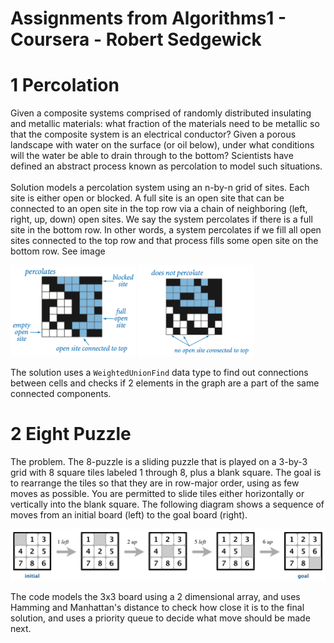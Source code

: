 # Assignments from Algorithms1 - Coursera - Robert Sedgewick
# 1 Percolation
Given a composite systems comprised of randomly distributed insulating and metallic materials: what fraction of the materials need to be metallic so that the composite system is an electrical conductor? Given a porous landscape with water on the surface (or oil below), under what conditions will the water be able to drain through to the bottom? Scientists have defined an abstract process known as percolation to model such situations.
<br>
<br>
Solution models a percolation system using an n-by-n grid of sites. Each site is either open or blocked. A full site is an open site that can be connected to an open site in the top row via a chain of neighboring (left, right, up, down) open sites. We say the system percolates if there is a full site in the bottom row. In other words, a system percolates if we fill all open sites connected to the top row and that process fills some open site on the bottom row.
See image

<img src="imgs/percolates-yes.png" title='yes' width="200">      
<img src="imgs/percolates-no.png" width="186">

The solution uses a <code>WeightedUnionFind</code> data type to find out connections between cells and checks if 2 elements in the graph are a part of the same connected components.

# 2 Eight Puzzle

The problem. The 8-puzzle is a sliding puzzle that is played on a 3-by-3 grid with 8 square tiles labeled 1 through 8, plus a blank square. The goal is to rearrange the tiles so that they are in row-major order, using as few moves as possible. You are permitted to slide tiles either horizontally or vertically into the blank square. The following diagram shows a sequence of moves from an initial board (left) to the goal board (right).

<img src="imgs/4moves.png" title='yes'>

The code models the 3x3 board using a 2 dimensional array, and uses Hamming and Manhattan's distance to check how close it is to the final solution, and uses a priority queue to decide what move should be made next.

